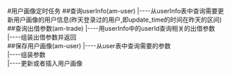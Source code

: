#用户画像定时任务
##查询userInfo(am-user)
|----从userInfo表中查询需要更新用户画像的用户信息(昨天登录过的用户,即update_time的时间在昨天的区间)<br/>
##查询出借参数(am-trade)
|----用userInfo中的userId查询相关的出借参数<br/>
|----组装出借参数并返回<br/>
##保存用户画像(am-user)
|----从user表中查询需要的参数<br/>
|----组装参数<br/>
|----更新或者插入用户画像<br/>